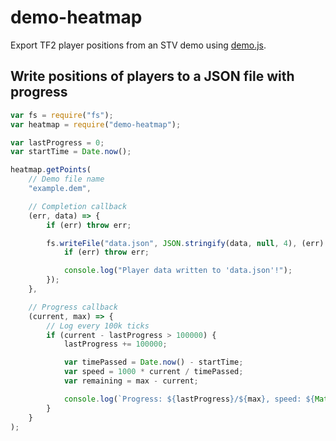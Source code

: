 # demo-heatmap
Export TF2 player positions from an STV demo using [demo.js](https://github.com/demostf/demo.js/).

## Write positions of players to a JSON file with progress
```js
var fs = require("fs");
var heatmap = require("demo-heatmap");

var lastProgress = 0;
var startTime = Date.now();

heatmap.getPoints(
    // Demo file name
    "example.dem",

    // Completion callback
    (err, data) => {
        if (err) throw err;

        fs.writeFile("data.json", JSON.stringify(data, null, 4), (err) => {
            if (err) throw err;

            console.log("Player data written to 'data.json'!");
        });
    },

    // Progress callback
    (current, max) => {
        // Log every 100k ticks
        if (current - lastProgress > 100000) {
            lastProgress += 100000;

            var timePassed = Date.now() - startTime;
            var speed = 1000 * current / timePassed;
            var remaining = max - current;

            console.log(`Progress: ${lastProgress}/${max}, speed: ${Math.round(speed)} ticks/s, ETA: ${Math.round(remaining / speed)}s`);
        }
    }
);
```
